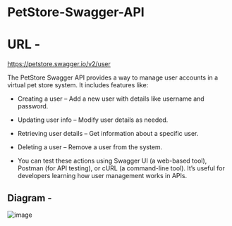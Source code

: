 # PetStore-Swagger-API

# URL -   
https://petstore.swagger.io/v2/user

The PetStore Swagger API provides a way to manage user accounts in a virtual pet store system. It includes features like:

- Creating a user – Add a new user with details like username and password.
- Updating user info – Modify user details as needed.
- Retrieving user details – Get information about a specific user.
- Deleting a user – Remove a user from the system.

- You can test these actions using Swagger UI (a web-based tool), Postman (for API testing), or cURL (a command-line tool). It’s useful for developers learning how user management works in APIs. 


## Diagram - 

![image](https://github.com/user-attachments/assets/c19a4cf1-661c-451d-b774-3f9e8c2f2efb)

